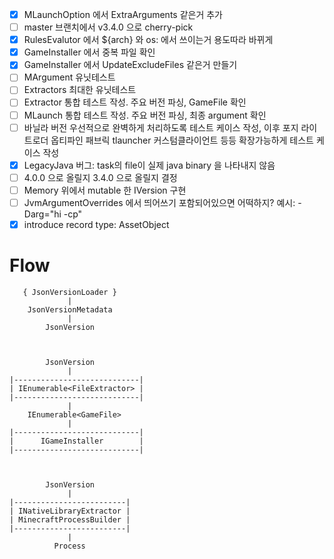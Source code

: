- [x] MLaunchOption 에서 ExtraArguments 같은거 추가
- [ ] master 브랜치에서 v3.4.0 으로 cherry-pick
- [x] RulesEvalutor 에서 ${arch} 와 os: 에서 쓰이는거 용도따라 바뀌게
- [x] GameInstaller 에서 중복 파일 확인
- [x] GameInstaller 에서 UpdateExcludeFiles 같은거 만들기
- [ ] MArgument 유닛테스트
- [ ] Extractors 최대한 유닛테스트
- [ ] Extractor 통합 테스트 작성. 주요 버전 파싱, GameFile 확인
- [ ] MLaunch 통합 테스트 작성. 주요 버전 파싱, 최종 argument 확인
- [ ] 바닐라 버전 우선적으로 완벽하게 처리하도록 테스트 케이스 작성, 이후 포지 라이트로더 옵티파인 패브릭 tlauncher 커스텀클라이언트 등등 확장가능하게 테스트 케이스 작성
- [x] LegacyJava 버그: task의 file이 실제 java binary 을 나타내지 않음
- [ ] 4.0.0 으로 올릴지 3.4.0 으로 올릴지 결정
- [ ] Memory 위에서 mutable 한 IVersion 구현
- [ ] JvmArgumentOverrides 에서 띄어쓰기 포함되어있으면 어떡하지? 예시: 
-Darg="hi -cp"
- [x] introduce record type: AssetObject

# Flow

```
   { JsonVersionLoader }
             |
    JsonVersionMetadata
             |
        JsonVersion



        JsonVersion
             |
|----------------------------|
| IEnumerable<FileExtractor> |
|----------------------------|
             |
    IEnumerable<GameFile>
             |
|----------------------------|
|      IGameInstaller        |
|----------------------------|



        JsonVersion
             |
|-------------------------|
| INativeLibraryExtractor |
| MinecraftProcessBuilder |
|-------------------------|
             |
          Process
```